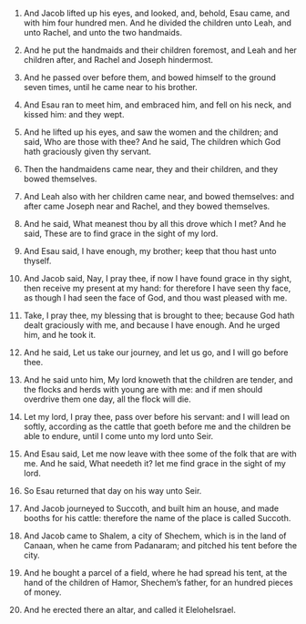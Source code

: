 1. And Jacob lifted up his eyes, and looked, and, behold, Esau came,
and with him four hundred men. And he divided the children unto Leah,
and unto Rachel, and unto the two handmaids.

2. And he put the handmaids and their children foremost, and Leah
and her children after, and Rachel and Joseph hindermost.

3. And he passed over before them, and bowed himself to the ground
seven times, until he came near to his brother.

4. And Esau ran to meet him, and embraced him, and fell on his neck,
and kissed him: and they wept.

5. And he lifted up his eyes, and saw the women and the children;
and said, Who are those with thee? And he said, The children which God
hath graciously given thy servant.

6. Then the handmaidens came near, they and their children, and they
bowed themselves.

7. And Leah also with her children came near, and bowed themselves:
and after came Joseph near and Rachel, and they bowed themselves.

8. And he said, What meanest thou by all this drove which I met? And
he said, These are to find grace in the sight of my lord.

9. And Esau said, I have enough, my brother; keep that thou hast
unto thyself.

10. And Jacob said, Nay, I pray thee, if now I have found grace in
thy sight, then receive my present at my hand: for therefore I have
seen thy face, as though I had seen the face of God, and thou wast
pleased with me.

11. Take, I pray thee, my blessing that is brought to thee; because
God hath dealt graciously with me, and because I have enough. And he
urged him, and he took it.

12. And he said, Let us take our journey, and let us go, and I will
go before thee.

13. And he said unto him, My lord knoweth that the children are
tender, and the flocks and herds with young are with me: and if men
should overdrive them one day, all the flock will die.

14. Let my lord, I pray thee, pass over before his servant: and I
will lead on softly, according as the cattle that goeth before me and
the children be able to endure, until I come unto my lord unto Seir.

15. And Esau said, Let me now leave with thee some of the folk that
are with me. And he said, What needeth it? let me find grace in the
sight of my lord.

16. So Esau returned that day on his way unto Seir.

17. And Jacob journeyed to Succoth, and built him an house, and made
booths for his cattle: therefore the name of the place is called
Succoth.

18. And Jacob came to Shalem, a city of Shechem, which is in the
land of Canaan, when he came from Padanaram; and pitched his tent
before the city.

19. And he bought a parcel of a field, where he had spread his tent,
at the hand of the children of Hamor, Shechem’s father, for an hundred
pieces of money.

20. And he erected there an altar, and called it EleloheIsrael.